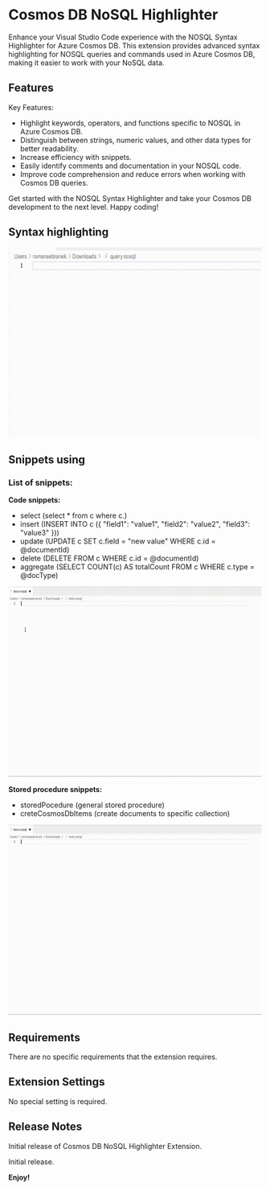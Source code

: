 # Cosmos DB NoSQL Highlighter

Enhance your Visual Studio Code experience with the NOSQL Syntax Highlighter for Azure Cosmos DB. 
This extension provides advanced syntax highlighting for NOSQL queries and commands used in Azure Cosmos DB, making it easier to work with your NoSQL data.

## Features

Key Features:
- Highlight keywords, operators, and functions specific to NOSQL in Azure Cosmos DB.
- Distinguish between strings, numeric values, and other data types for better readability.
- Increase efficiency with snippets.
- Easily identify comments and documentation in your NOSQL code.
- Improve code comprehension and reduce errors when working with Cosmos DB queries.

Get started with the NOSQL Syntax Highlighter and take your Cosmos DB development to the next level. Happy coding!

## Syntax highlighting
![Demo](media/vsCodeExtension.gif)

## Snippets using
### List of snippets:

**Code snippets:**
- select (select * from c where c.)
- insert (INSERT INTO c ({ "field1": "value1", "field2": "value2", "field3": "value3" }))
- update (UPDATE c SET c.field = "new value" WHERE c.id = @documentId)
- delete (DELETE FROM c WHERE c.id = @documentId)
- aggregate (SELECT COUNT(c) AS totalCount FROM c WHERE c.type = @docType)

![Demo](media/codeSnippets.gif)

**Stored procedure snippets:**
- storedPocedure (general stored procedure)
- creteCosmosDbItems (create documents to specific collection)

![Demo](media/storedProcedureSnippets.gif)

## Requirements
There are no specific requirements that the extension requires.

## Extension Settings
No special setting is required.


## Release Notes
Initial release of Cosmos DB NoSQL Highlighter Extension.

Initial release.

**Enjoy!**

